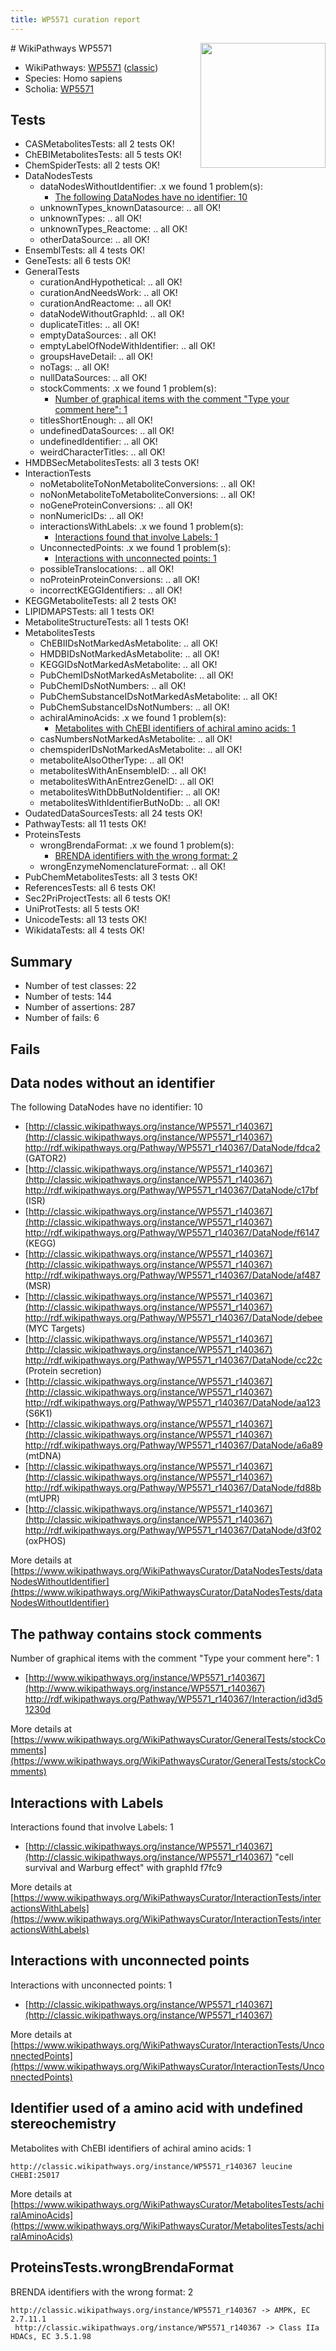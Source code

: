 ```yaml
---
title: WP5571 curation report
---
```


<img style="float: right; width: 200px" src="https://upload.wikimedia.org/wikipedia/commons/thumb/8/83/Wplogo_with_text_500.png/640px-Wplogo_with_text_500.png" />
# WikiPathways WP5571

* WikiPathways: [WP5571](https://wikipathways.org/pathways/WP5571) ([classic](https://classic.wikipathways.org/instance/WP5571))
* Species: Homo sapiens
* Scholia: [WP5571](https://scholia.toolforge.org/wikipathways/WP5571)
## Tests
* CASMetabolitesTests: all 2 tests OK!
* ChEBIMetabolitesTests: all 5 tests OK!
* ChemSpiderTests: all 2 tests OK!
* DataNodesTests
    * dataNodesWithoutIdentifier: .x we found 1 problem(s):
        * [The following DataNodes have no identifier: 10](#8792c490)
    * unknownTypes_knownDatasource: .. all OK!
    * unknownTypes: .. all OK!
    * unknownTypes_Reactome: .. all OK!
    * otherDataSource: .. all OK!
* EnsemblTests: all 4 tests OK!
* GeneTests: all 6 tests OK!
* GeneralTests
    * curationAndHypothetical: .. all OK!
    * curationAndNeedsWork: .. all OK!
    * curationAndReactome: .. all OK!
    * dataNodeWithoutGraphId: .. all OK!
    * duplicateTitles: .. all OK!
    * emptyDataSources: . all OK!
    * emptyLabelOfNodeWithIdentifier: .. all OK!
    * groupsHaveDetail: .. all OK!
    * noTags: .. all OK!
    * nullDataSources: .. all OK!
    * stockComments: .x we found 1 problem(s):
        * [Number of graphical items with the comment "Type your comment here": 1](#6f4bfb29)
    * titlesShortEnough: .. all OK!
    * undefinedDataSources: .. all OK!
    * undefinedIdentifier: .. all OK!
    * weirdCharacterTitles: .. all OK!
* HMDBSecMetabolitesTests: all 3 tests OK!
* InteractionTests
    * noMetaboliteToNonMetaboliteConversions: .. all OK!
    * noNonMetaboliteToMetaboliteConversions: .. all OK!
    * noGeneProteinConversions: .. all OK!
    * nonNumericIDs: .. all OK!
    * interactionsWithLabels: .x we found 1 problem(s):
        * [Interactions found that involve Labels: 1](#630d2678)
    * UnconnectedPoints: .x we found 1 problem(s):
        * [Interactions with unconnected points: 1](#35a61ad9)
    * possibleTranslocations: .. all OK!
    * noProteinProteinConversions: .. all OK!
    * incorrectKEGGIdentifiers: .. all OK!
* KEGGMetaboliteTests: all 2 tests OK!
* LIPIDMAPSTests: all 1 tests OK!
* MetaboliteStructureTests: all 1 tests OK!
* MetabolitesTests
    * ChEBIIDsNotMarkedAsMetabolite: .. all OK!
    * HMDBIDsNotMarkedAsMetabolite: .. all OK!
    * KEGGIDsNotMarkedAsMetabolite: .. all OK!
    * PubChemIDsNotMarkedAsMetabolite: .. all OK!
    * PubChemIDsNotNumbers: .. all OK!
    * PubChemSubstanceIDsNotMarkedAsMetabolite: .. all OK!
    * PubChemSubstanceIDsNotNumbers: .. all OK!
    * achiralAminoAcids: .x we found 1 problem(s):
        * [Metabolites with ChEBI identifiers of achiral amino acids: 1](#9c17608e)
    * casNumbersNotMarkedAsMetabolite: .. all OK!
    * chemspiderIDsNotMarkedAsMetabolite: .. all OK!
    * metaboliteAlsoOtherType: .. all OK!
    * metabolitesWithAnEnsembleID: .. all OK!
    * metabolitesWithAnEntrezGeneID: .. all OK!
    * metabolitesWithDbButNoIdentifier: .. all OK!
    * metabolitesWithIdentifierButNoDb: .. all OK!
* OudatedDataSourcesTests: all 24 tests OK!
* PathwayTests: all 11 tests OK!
* ProteinsTests
    * wrongBrendaFormat: .x we found 1 problem(s):
        * [BRENDA identifiers with the wrong format: 2](#fb51e690)
    * wrongEnzymeNomenclatureFormat: .. all OK!
* PubChemMetabolitesTests: all 3 tests OK!
* ReferencesTests: all 6 tests OK!
* Sec2PriProjectTests: all 6 tests OK!
* UniProtTests: all 5 tests OK!
* UnicodeTests: all 13 tests OK!
* WikidataTests: all 4 tests OK!


## Summary

* Number of test classes: 22
* Number of tests: 144
* Number of assertions: 287
* Number of fails: 6

## Fails

<a name="8792c490" />

## Data nodes without an identifier

The following DataNodes have no identifier: 10

* [http://classic.wikipathways.org/instance/WP5571_r140367](http://classic.wikipathways.org/instance/WP5571_r140367) http://rdf.wikipathways.org/Pathway/WP5571_r140367/DataNode/fdca2 (GATOR2)
* [http://classic.wikipathways.org/instance/WP5571_r140367](http://classic.wikipathways.org/instance/WP5571_r140367) http://rdf.wikipathways.org/Pathway/WP5571_r140367/DataNode/c17bf (ISR)
* [http://classic.wikipathways.org/instance/WP5571_r140367](http://classic.wikipathways.org/instance/WP5571_r140367) http://rdf.wikipathways.org/Pathway/WP5571_r140367/DataNode/f6147 (KEGG)
* [http://classic.wikipathways.org/instance/WP5571_r140367](http://classic.wikipathways.org/instance/WP5571_r140367) http://rdf.wikipathways.org/Pathway/WP5571_r140367/DataNode/af487 (MSR)
* [http://classic.wikipathways.org/instance/WP5571_r140367](http://classic.wikipathways.org/instance/WP5571_r140367) http://rdf.wikipathways.org/Pathway/WP5571_r140367/DataNode/debee (MYC Targets)
* [http://classic.wikipathways.org/instance/WP5571_r140367](http://classic.wikipathways.org/instance/WP5571_r140367) http://rdf.wikipathways.org/Pathway/WP5571_r140367/DataNode/cc22c (Protein secretion)
* [http://classic.wikipathways.org/instance/WP5571_r140367](http://classic.wikipathways.org/instance/WP5571_r140367) http://rdf.wikipathways.org/Pathway/WP5571_r140367/DataNode/aa123 (S6K1)
* [http://classic.wikipathways.org/instance/WP5571_r140367](http://classic.wikipathways.org/instance/WP5571_r140367) http://rdf.wikipathways.org/Pathway/WP5571_r140367/DataNode/a6a89 (mtDNA)
* [http://classic.wikipathways.org/instance/WP5571_r140367](http://classic.wikipathways.org/instance/WP5571_r140367) http://rdf.wikipathways.org/Pathway/WP5571_r140367/DataNode/fd88b (mtUPR)
* [http://classic.wikipathways.org/instance/WP5571_r140367](http://classic.wikipathways.org/instance/WP5571_r140367) http://rdf.wikipathways.org/Pathway/WP5571_r140367/DataNode/d3f02 (oxPHOS)


More details at [https://www.wikipathways.org/WikiPathwaysCurator/DataNodesTests/dataNodesWithoutIdentifier](https://www.wikipathways.org/WikiPathwaysCurator/DataNodesTests/dataNodesWithoutIdentifier)

<a name="6f4bfb29" />

## The pathway contains stock comments

Number of graphical items with the comment "Type your comment here": 1

* [http://www.wikipathways.org/instance/WP5571_r140367](http://www.wikipathways.org/instance/WP5571_r140367) http://rdf.wikipathways.org/Pathway/WP5571_r140367/Interaction/id3d51230d


More details at [https://www.wikipathways.org/WikiPathwaysCurator/GeneralTests/stockComments](https://www.wikipathways.org/WikiPathwaysCurator/GeneralTests/stockComments)

<a name="630d2678" />

## Interactions with Labels

Interactions found that involve Labels: 1

* [http://classic.wikipathways.org/instance/WP5571_r140367](http://classic.wikipathways.org/instance/WP5571_r140367) "cell survival and 
Warburg effect" with graphId f7fc9


More details at [https://www.wikipathways.org/WikiPathwaysCurator/InteractionTests/interactionsWithLabels](https://www.wikipathways.org/WikiPathwaysCurator/InteractionTests/interactionsWithLabels)

<a name="35a61ad9" />

## Interactions with unconnected points

Interactions with unconnected points: 1

* [http://classic.wikipathways.org/instance/WP5571_r140367](http://classic.wikipathways.org/instance/WP5571_r140367)


More details at [https://www.wikipathways.org/WikiPathwaysCurator/InteractionTests/UnconnectedPoints](https://www.wikipathways.org/WikiPathwaysCurator/InteractionTests/UnconnectedPoints)

<a name="9c17608e" />

## Identifier used of a amino acid with undefined stereochemistry

Metabolites with ChEBI identifiers of achiral amino acids: 1
```
http://classic.wikipathways.org/instance/WP5571_r140367 leucine CHEBI:25017
```

More details at [https://www.wikipathways.org/WikiPathwaysCurator/MetabolitesTests/achiralAminoAcids](https://www.wikipathways.org/WikiPathwaysCurator/MetabolitesTests/achiralAminoAcids)

<a name="fb51e690" />

## ProteinsTests.wrongBrendaFormat

BRENDA identifiers with the wrong format: 2
```
http://classic.wikipathways.org/instance/WP5571_r140367 -> AMPK, EC 2.7.11.1
 http://classic.wikipathways.org/instance/WP5571_r140367 -> Class IIa HDACs, EC 3.5.1.98
 ```

